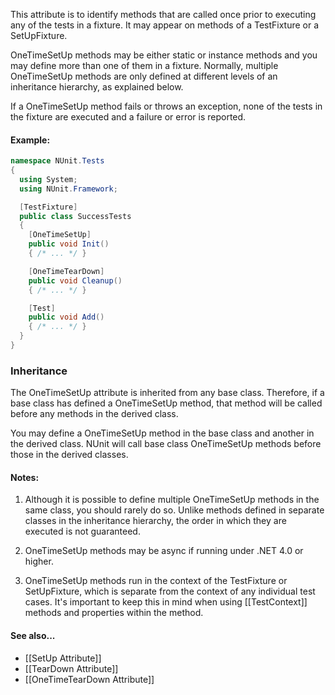 This attribute is to identify methods that are called once prior to executing any of the tests
in a fixture. It may appear on methods of a TestFixture or a SetUpFixture.

OneTimeSetUp methods may be either static or
instance methods and you may define more than one of them in a fixture.
Normally, multiple OneTimeSetUp methods are only defined at different levels
of an inheritance hierarchy, as explained below.

If a OneTimeSetUp method fails or throws an exception, none of the tests
in the fixture are executed and a failure or error is reported.

#### Example:

```csharp
namespace NUnit.Tests
{
  using System;
  using NUnit.Framework;

  [TestFixture]
  public class SuccessTests
  {
    [OneTimeSetUp]
    public void Init()
    { /* ... */ }

    [OneTimeTearDown]
    public void Cleanup()
    { /* ... */ }

    [Test]
    public void Add()
    { /* ... */ }
  }
}
```

### Inheritance

The OneTimeSetUp attribute is inherited from any base class. Therefore, if a base
class has defined a OneTimeSetUp method, that method will be called
before any methods in the derived class.

You may define a OneTimeSetUp method
in the base class and another in the derived class. NUnit will call base
class OneTimeSetUp methods before those in the derived classes.

#### Notes:

 1. Although it is possible to define multiple OneTimeSetUp methods
    in the same class, you should rarely do so. Unlike methods defined in
    separate classes in the inheritance hierarchy, the order in which they
    are executed is not guaranteed.

 2. OneTimeSetUp methods may be async if running under .NET 4.0 or higher.

 3. OneTimeSetUp methods run in the context of the TestFixture or SetUpFixture, which is separate from the context of    any individual test cases. It's important to keep this in mind when using [[TestContext]] methods and properties within the method.

#### See also...
 * [[SetUp Attribute]]
 * [[TearDown Attribute]]
 * [[OneTimeTearDown Attribute]]
